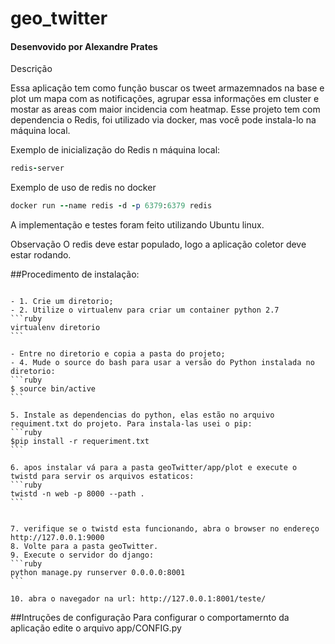 # geo_twitter
#### Desenvovido por Alexandre Prates ####



Descrição

Essa aplicação tem como função buscar os tweet armazemnados na base e plot um mapa com as notificações, agrupar essa informações em cluster e mostar as areas com maior incidencia com 
heatmap. Esse projeto tem com dependencia o Redis, foi utilizado via docker, mas você pode instala-lo na máquina local.

Exemplo de inicialização do Redis n máquina local:

```ruby
redis-server
```

Exemplo de uso de redis no docker

```ruby
docker run --name redis -d -p 6379:6379 redis
```

A implementação e testes foram feito utilizando Ubuntu linux.

Observação
O redis deve estar populado, logo a aplicação coletor deve estar rodando.

##Procedimento de instalação:


~~~

- 1. Crie um diretorio;
- 2. Utilize o virtualenv para criar um container python 2.7
```ruby
virtualenv diretorio
```

- Entre no diretorio e copia a pasta do projeto;
- 4. Mude o source do bash para usar a versão do Python instalada no diretorio:
```ruby
$ source bin/active
```

5. Instale as dependencias do python, elas estão no arquivo requiment.txt do projeto. Para instala-las usei o pip:
```ruby
$pip install -r requeriment.txt
```

6. apos instalar vá para a pasta geoTwitter/app/plot e execute o twistd para servir os arquivos estaticos:
```ruby
twistd -n web -p 8000 --path .
```


7. verifique se o twistd esta funcionando, abra o browser no endereço http://127.0.0.1:9000
8. Volte para a pasta geoTwitter.
9. Execute o servidor do django:
```ruby
python manage.py runserver 0.0.0.0:8001
```

10. abra o navegador na url: http://127.0.0.1:8001/teste/

~~~

##Intruções de configuração
Para configurar o comportamernto da aplicação edite o arquivo app/CONFIG.py


 

